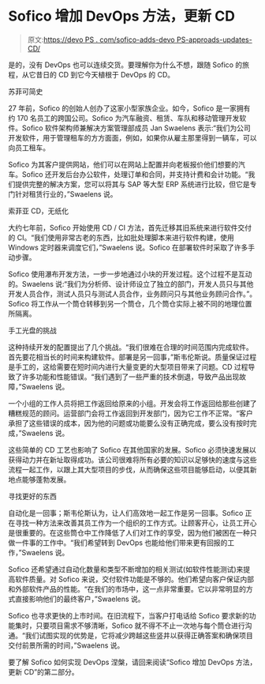 # Sofico 增加 DevOps 方法，更新 CD

> 原文:[https://devo PS . com/sofico-adds-devo PS-approads-updates-CD/](https://devops.com/sofico-adds-devops-approaches-updates-cd/)

是的，没有 DevOps 也可以连续交货。要理解你为什么不想，跟随 Sofico 的旅程，从它昔日的 CD 到它今天植根于 DevOps 的 CD。

苏菲可简史

27 年前，Sofico 的创始人创办了这家小型家族企业。如今，Sofico 是一家拥有约 170 名员工的跨国公司。Sofico 为汽车融资、租赁、车队和移动管理开发软件。Sofico 软件架构师兼解决方案管理部成员 Jan Swaelens 表示:“我们为公司开发软件，用于管理租车的方方面面，例如，如果你从雇主那里得到一辆车，可以向员工租车。

Sofico 为其客户提供网站，他们可以在网站上配置并向老板报价他们想要的汽车。Sofico 还开发后台办公软件，处理订单和合同，并支持计费和会计功能。“我们提供完整的解决方案，您可以将其与 SAP 等大型 ERP 系统进行比较，但它是专门针对租赁行业的，”Swaelens 说。

索菲亚 CD，无纸化

大约七年前，Sofico 开始使用 CD / CI 方法，首先迁移其旧系统来进行软件交付的 CI。“我们使用非常古老的东西，比如批处理脚本来进行软件构建，使用 Windows 定时器来调度它们，”Swaelens 说。Sofico 在部署软件时采取了许多手动步骤。

Sofico 使用瀑布开发方法，一步一步地通过小块的开发过程。这个过程不是互动的。Swaelens 说:“我们为分析师、设计师设立了独立的部门，开发人员只与其他开发人员合作，测试人员只与测试人员合作，业务顾问只与其他业务顾问合作。”。Sofico 将工作从一个筒仓转移到另一个筒仓，几个筒仓实际上被不同的地理位置所隔离。

手工光盘的挑战

这种持续开发的配置提出了几个挑战。“我们很难在合理的时间范围内完成软件。首先要花相当长的时间来构建软件。部署是另一回事，”斯韦伦斯说。质量保证过程是手工的，这给需要在短时间内进行大量变更的大型项目带来了问题。CD 过程导致了许多功能和性能错误。“我们遇到了一些严重的技术倒退，导致产品出现故障，”Swaelens 说。

一个小组的工作人员将把工作返回给原来的小组。开发会将工作返回给那些创建了糟糕规范的顾问。运营部门会将工作返回到开发部门，因为它工作不正常。“客户承担了这些错误的成本，因为他的问题或功能要么没有正确完成，要么没有按时完成，”Swaelens 说。

这些简单的 CD 工艺也影响了 Sofico 在其他国家的发展。Sofico 必须快速发展以获得动力并在新址取得成功。该公司很难将所有必要的知识以足够快的速度与这些流程一起工作，以跟上其大型项目的步伐，从而确保这些项目能够启动，以便其新地点能够蓬勃发展。

寻找更好的东西

自动化是一回事；斯韦伦斯认为，让人们高效地一起工作是另一回事。Sofico 正在寻找一种方法来改善其员工作为一个组织的工作方式。让顾客开心，让员工开心是很重要的。在这些筒仓中工作降低了人们对工作的享受，因为他们被困在一种只做一件事的工作中。“我们希望转到 DevOps 也能给他们带来更有回报的工作，”Swaelens 说。

Sofico 还希望通过自动化数量和类型不断增加的相关测试(如软件性能测试)来提高软件质量。对 Sofico 来说，交付软件功能是不够的。他们希望向客户保证内部和外部软件产品的性能。“在我们的市场中，这一点非常重要。它以非常明显的方式直接影响他们的最终客户，”Swaelens 说。

Sofico 也寻求更快的上市时间。在旧流程下，当客户打电话给 Sofico 要求新的功能集时，只要项目需求不够清晰，Sofico 就不得不不止一次地与每个筒仓进行沟通。“我们试图实现的优势是，它将减少跨越这些竖井以获得正确答案和确保项目交付前景所需的时间，”Swaelens 说。

要了解 Sofico 如何实现 DevOps 涅槃，请回来阅读“Sofico 增加 DevOps 方法，更新 CD”的第二部分。